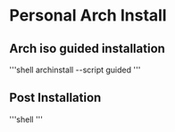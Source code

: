 # Personal Arch Install

## Arch iso guided installation
'''shell
archinstall --script guided
'''

## Post Installation
'''shell
'''
